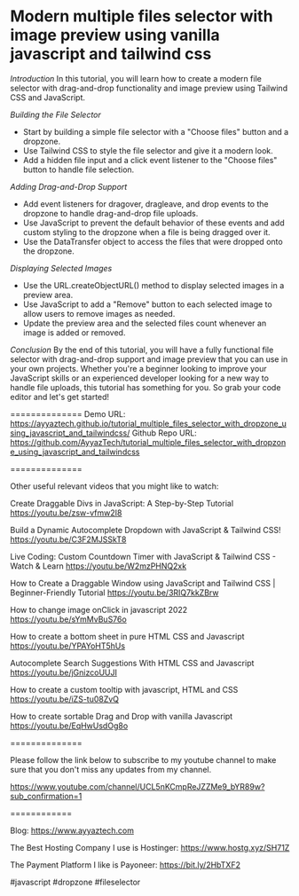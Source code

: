 # Modern multiple files selector with image preview using vanilla javascript and tailwind css

*Introduction*
In this tutorial, you will learn how to create a modern file selector with drag-and-drop functionality and image preview using Tailwind CSS and JavaScript.

*Building the File Selector*
- Start by building a simple file selector with a "Choose files" button and a dropzone.
- Use Tailwind CSS to style the file selector and give it a modern look.
- Add a hidden file input and a click event listener to the "Choose files" button to handle file selection.

*Adding Drag-and-Drop Support*
- Add event listeners for dragover, dragleave, and drop events to the dropzone to handle drag-and-drop file uploads.
- Use JavaScript to prevent the default behavior of these events and add custom styling to the dropzone when a file is being dragged over it.
- Use the DataTransfer object to access the files that were dropped onto the dropzone.

*Displaying Selected Images*
- Use the URL.createObjectURL() method to display selected images in a preview area.
- Use JavaScript to add a "Remove" button to each selected image to allow users to remove images as needed.
- Update the preview area and the selected files count whenever an image is added or removed.

*Conclusion*
By the end of this tutorial, you will have a fully functional file selector with drag-and-drop support and image preview that you can use in your own projects. 
Whether you're a beginner looking to improve your JavaScript skills or an experienced developer looking for a new way to handle file uploads, this tutorial has something for you. So grab your code editor and let's get started!

==============
Demo URL: 
https://ayyaztech.github.io/tutorial_multiple_files_selector_with_dropzone_using_javascript_and_tailwindcss/
Github Repo URL:
https://github.com/AyyazTech/tutorial_multiple_files_selector_with_dropzone_using_javascript_and_tailwindcss

==============

Other useful relevant videos that you might like to watch:

Create Draggable Divs in JavaScript: A Step-by-Step Tutorial
https://youtu.be/zsw-vfmw2I8

Build a Dynamic Autocomplete Dropdown with JavaScript & Tailwind CSS!
https://youtu.be/C3F2MJSSkT8

Live Coding: Custom Countdown Timer with JavaScript & Tailwind CSS - Watch & Learn
https://youtu.be/W2mzPHNQ2xk

How to Create a Draggable Window using JavaScript and Tailwind CSS | Beginner-Friendly Tutorial
https://youtu.be/3RIQ7kkZBrw

How to change image onClick in javascript 2022
https://youtu.be/sYmMvBuS76o

How to create a bottom sheet in pure HTML CSS and Javascript
https://youtu.be/YPAYoHT5hUs

Autocomplete Search Suggestions With HTML CSS and Javascript
https://youtu.be/jGnizcoUUJI

How to create a custom tooltip with javascript, HTML and CSS
https://youtu.be/iZS-tu08ZvQ

How to create sortable Drag and Drop with vanilla Javascript
https://youtu.be/EqHwUsdOg8o

==============

Please follow the link below to subscribe to my youtube channel to make sure that you don't miss any updates from my channel.

https://www.youtube.com/channel/UCL5nKCmpReJZZMe9_bYR89w?sub_confirmation=1

============

Blog: https://www.ayyaztech.com

The Best Hosting Company I use is Hostinger: 
https://www.hostg.xyz/SH71Z

The Payment Platform I like is Payoneer:
https://bit.ly/2HbTXF2

#javascript #dropzone   #fileselector
